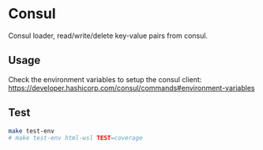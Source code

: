 # Consul

Consul loader, read/write/delete key-value pairs from consul.

## Usage

Check the environment variables to setup the consul client:  
https://developer.hashicorp.com/consul/commands#environment-variables

## Test

```sh
make test-env
# make test-env html-wsl TEST=coverage
```
